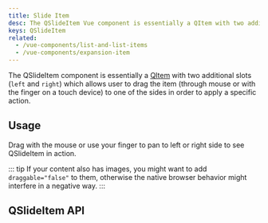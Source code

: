 ```yaml
---
title: Slide Item
desc: The QSlideItem Vue component is essentially a QItem with two additional slots (left and right) which allows the user to drag it to one of the sides in order to apply a specific action.
keys: QSlideItem
related:
  - /vue-components/list-and-list-items
  - /vue-components/expansion-item
---
```


The QSlideItem component is essentially a [QItem](/vue-components/list-and-list-items) with two additional slots (`left` and `right`) which allows user to drag the item (through mouse or with the finger on a touch device) to one of the sides in order to apply a specific action.

## Usage
Drag with the mouse or use your finger to pan to left or right side to see QSlideItem in action.

::: tip
If your content also has images, you might want to add `draggable="false"` to them, otherwise the native browser behavior might interfere in a negative way.
:::

<doc-example title="Basic" file="QSlideItem/Basic" />

<doc-example title="Vertical" file="QSlideItem/Vertical" />

<doc-example title="Custom colors" file="QSlideItem/CustomColors" />

<doc-example title="Customize while sliding" file="QSlideItem/CustomizeSlide" />

<doc-example title="One sided or no sides" file="QSlideItem/OneSided" />

## QSlideItem API
<doc-api file="QSlideItem" />
